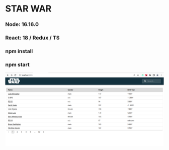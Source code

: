 # STAR WAR

### Node: 16.16.0
### React: 18 / Redux / TS
### npm install
### npm start
<img src="./public/Screenshot%20from%202022-08-23%2003-38-14.png" width="600px" />